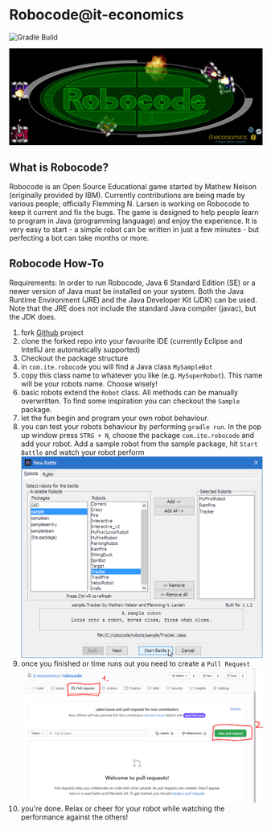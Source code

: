 # Robocode@it-economics

![Gradle Build](https://github.com/it-economics/robocode/workflows/Gradle%20Compile/badge.svg)

![](readme-resources/robocode-logo-ite.png)



## What is Robocode?
Robocode is an Open Source Educational game started by Mathew Nelson (originally provided by IBM). Currently contributions are being made by various people; officially Flemming N. Larsen is working on Robocode to keep it current and fix the bugs. The game is designed to help people learn to program in Java (programming language) and enjoy the experience. It is very easy to start - a simple robot can be written in just a few minutes - but perfecting a bot can take months or more.

## Robocode How-To
Requirements: In order to run Robocode, Java 6 Standard Edition (SE) or a newer version of Java must be installed on your system. Both the Java Runtime Environment (JRE) and the Java Developer Kit (JDK) can be used. Note that the JRE does not include the standard Java compiler (javac), but the JDK does.
1. fork [Github](https://github.com/it-economics/robocode.git) project
2. clone the forked repo into your favourite IDE (currently Eclipse and IntelliJ are automatically supported)
3. Checkout the package structure
4. in `com.ite.robocode` you will find a Java class `MySampleBot`
5. copy this class name to whatever you like (e.g. `MySuperRobot`). This name will be your robots name. Choose wisely! 
6. basic robots extend the `Robot` class. All methods can be manually overwritten. To find some inspiration you can checkout the `Sample` package. 
7. let the fun begin and program your own robot behaviour. 
8. you can test your robots behaviour by performing `gradle run`. In the pop up window press `STRG + N`, choose the package `com.ite.robocode` and add your robot. Add a sample robot from the sample package, hit `Start Battle` and watch your robot perform
![](readme-resources/NewBattleDialog.png)
9. once you finished or time runs out you need to create a `Pull Request` 
![](readme-resources/pull-request.png)
11. you're done. Relax or cheer for your robot while watching the performance against the others!